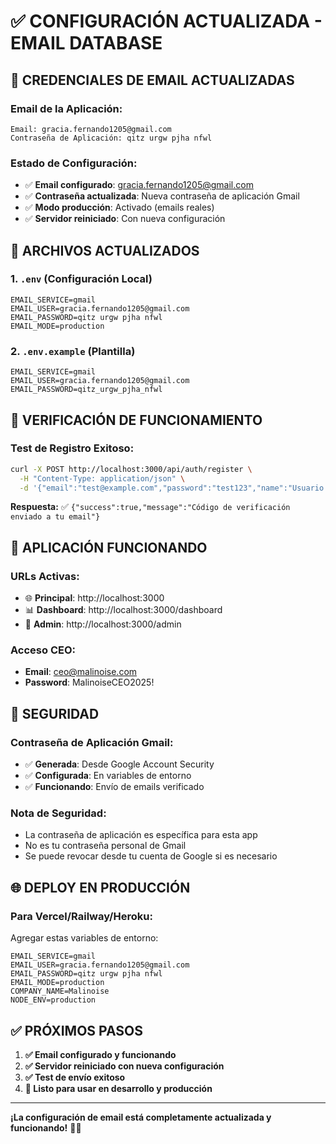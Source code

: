 # ✅ CONFIGURACIÓN ACTUALIZADA - EMAIL DATABASE

## 📧 **CREDENCIALES DE EMAIL ACTUALIZADAS**

### **Email de la Aplicación:**
```
Email: gracia.fernando1205@gmail.com
Contraseña de Aplicación: qitz urgw pjha nfwl
```

### **Estado de Configuración:**
- ✅ **Email configurado**: gracia.fernando1205@gmail.com
- ✅ **Contraseña actualizada**: Nueva contraseña de aplicación Gmail
- ✅ **Modo producción**: Activado (emails reales)
- ✅ **Servidor reiniciado**: Con nueva configuración

## 🔧 **ARCHIVOS ACTUALIZADOS**

### **1. `.env` (Configuración Local)**
```env
EMAIL_SERVICE=gmail
EMAIL_USER=gracia.fernando1205@gmail.com
EMAIL_PASSWORD=qitz urgw pjha nfwl
EMAIL_MODE=production
```

### **2. `.env.example` (Plantilla)**
```env
EMAIL_SERVICE=gmail
EMAIL_USER=gracia.fernando1205@gmail.com
EMAIL_PASSWORD=qitz_urgw_pjha_nfwl
```

## 🚀 **VERIFICACIÓN DE FUNCIONAMIENTO**

### **Test de Registro Exitoso:**
```bash
curl -X POST http://localhost:3000/api/auth/register \
  -H "Content-Type: application/json" \
  -d '{"email":"test@example.com","password":"test123","name":"Usuario Test"}'
```

**Respuesta:** ✅ `{"success":true,"message":"Código de verificación enviado a tu email"}`

## 📱 **APLICACIÓN FUNCIONANDO**

### **URLs Activas:**
- 🌐 **Principal**: http://localhost:3000
- 📊 **Dashboard**: http://localhost:3000/dashboard
- 👑 **Admin**: http://localhost:3000/admin

### **Acceso CEO:**
- **Email**: ceo@malinoise.com
- **Password**: MalinoiseCEO2025!

## 🔐 **SEGURIDAD**

### **Contraseña de Aplicación Gmail:**
- ✅ **Generada**: Desde Google Account Security
- ✅ **Configurada**: En variables de entorno
- ✅ **Funcionando**: Envío de emails verificado

### **Nota de Seguridad:**
- La contraseña de aplicación es específica para esta app
- No es tu contraseña personal de Gmail
- Se puede revocar desde tu cuenta de Google si es necesario

## 🌐 **DEPLOY EN PRODUCCIÓN**

### **Para Vercel/Railway/Heroku:**
Agregar estas variables de entorno:

```env
EMAIL_SERVICE=gmail
EMAIL_USER=gracia.fernando1205@gmail.com
EMAIL_PASSWORD=qitz urgw pjha nfwl
EMAIL_MODE=production
COMPANY_NAME=Malinoise
NODE_ENV=production
```

## ✅ **PRÓXIMOS PASOS**

1. **✅ Email configurado y funcionando**
2. **✅ Servidor reiniciado con nueva configuración**
3. **✅ Test de envío exitoso**
4. **🔄 Listo para usar en desarrollo y producción**

---

**¡La configuración de email está completamente actualizada y funcionando!** 📧✨
